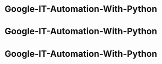 # Google-IT-Automation-With-Python
# Google-IT-Automation-With-Python
# Google-IT-Automation-With-Python
